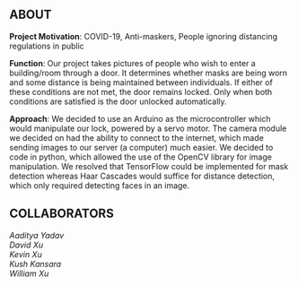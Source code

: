 ## ABOUT 

**Project Motivation**: 
COVID-19, Anti-maskers, People ignoring distancing regulations in public

**Function**: 
Our project takes pictures of people who wish to enter a building/room through a door. It determines whether masks are being worn and some distance is being maintained between individuals. If either of these conditions are not met, the door remains locked. Only when both conditions are satisfied is the door unlocked automatically.

**Approach**: 
We decided to use an Arduino as the microcontroller which would manipulate our lock, powered by a servo motor. The camera module we decided on had the ability to connect to the internet, which made sending images to our server (a computer) much easier. We decided to code in python, which allowed the use of the OpenCV library for image manipulation. We resolved that TensorFlow could be implemented for mask detection whereas Haar Cascades would suffice for distance detection, which only required detecting faces in an image.

## COLLABORATORS

*Aaditya Yadav* \
*David Xu* \
*Kevin Xu* \
*Kush Kansara* \
*William Xu*